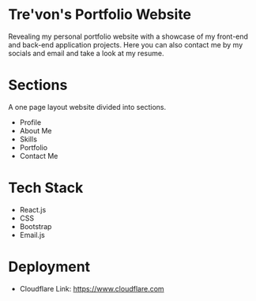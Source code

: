 # Tre'von's Portfolio Website
Revealing my personal portfolio website with a showcase of my front-end and back-end application projects.
Here you can also contact me by my socials and email and take a look at my resume. 


# Sections
A one page layout website divided into sections.

- Profile 
- About Me
- Skills
- Portfolio
- Contact Me

# Tech Stack 
 
- React.js
- CSS
- Bootstrap
- Email.js
 
 # Deployment  

 - Cloudflare
 Link: https://www.cloudflare.com










